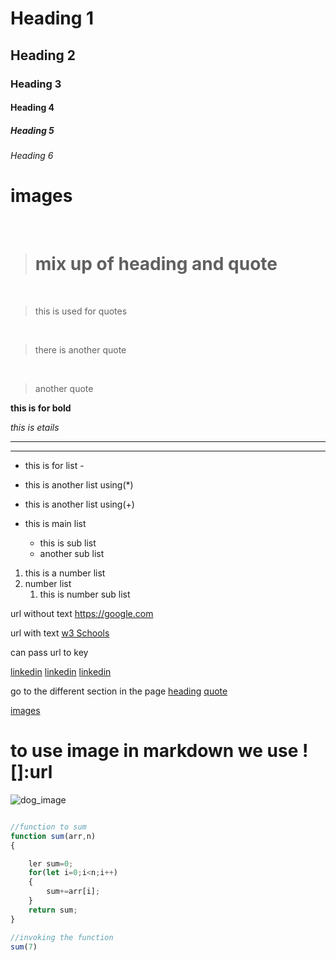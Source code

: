 # Heading 1

## Heading 2

### Heading 3

#### Heading 4

##### Heading 5

###### Heading 6

# images

&nbsp;

> # mix up of heading and quote

&nbsp;

> this is used for quotes

&ensp;

> there is another quote

&emsp;

> another quote

**this is for bold**

_this is etails_

---

---

- this is for list -

* this is another list using(\*)

- this is another list using(+)

- this is main list
  - this is sub list
  - another sub list

1. this is a number list
2. number list
   1. this is number sub list

url without text
<https://google.com>

url with text
[w3 Schools](https://w3schools.com)

can pass url to key

[key]: https://www.linkedin.com/feed/

[linkedin](key)
[linkedin](key)
[linkedin][key]

go to the different section in the page
[heading](#heading-1)
[quote](#mix-up-of-heading-and-quote)

[images](#images)

# to use image in markdown we use ![]:url

![dog_image][def]

[def]: https://cdn.pixabay.com/photo/2016/02/19/15/46/labrador-retriever-1210559_960_720.jpg

```javascript

//function to sum
function sum(arr,n)
{

    ler sum=0;
    for(let i=0;i<n;i++)
    {
        sum+=arr[i];
    }
    return sum;
}

//invoking the function
sum(7)

```

